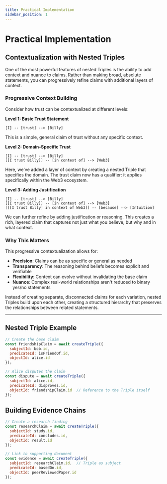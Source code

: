 ```yaml
---
title: Practical Implementation
sidebar_position: 1
---
```


# Practical Implementation

## Contextualization with Nested Triples

One of the most powerful features of nested Triples is the ability to add context and nuance to claims. Rather than making broad, absolute statements, you can progressively refine claims with additional layers of context.

### Progressive Context Building

Consider how trust can be contextualized at different levels:

**Level 1: Basic Trust Statement**
```
[I] -- [trust] --> [Billy]
```
This is a simple, general claim of trust without any specific context.

**Level 2: Domain-Specific Trust**
```
[I] -- [trust] --> [Billy]
[[I trust Billy]] -- [in context of] --> [Web3]
```
Here, we've added a layer of context by creating a nested Triple that specifies the domain. The trust claim now has a qualifier: it applies specifically within the Web3 ecosystem.

**Level 3: Adding Justification**
```
[I] -- [trust] --> [Billy]
[[I trust Billy]] -- [in context of] --> [Web3]
[[[I trust Billy] in context of Web3]] -- [because] --> [Intuition]
```
We can further refine by adding justification or reasoning. This creates a rich, layered claim that captures not just what you believe, but why and in what context.

### Why This Matters

This progressive contextualization allows for:
- **Precision**: Claims can be as specific or general as needed
- **Transparency**: The reasoning behind beliefs becomes explicit and verifiable
- **Flexibility**: Context can evolve without invalidating the base claim
- **Nuance**: Complex real-world relationships aren't reduced to binary yes/no statements

Instead of creating separate, disconnected claims for each variation, nested Triples build upon each other, creating a structured hierarchy that preserves the relationships between related statements.

---

## Nested Triple Example

```javascript
// Create the base claim
const friendshipClaim = await createTriple({
  subjectId: bob.id,
  predicateId: isFriendOf.id,
  objectId: alice.id
});

// Alice disputes the claim
const dispute = await createTriple({
  subjectId: alice.id,
  predicateId: disproves.id,
  objectId: friendshipClaim.id  // Reference to the Triple itself
});
```

## Building Evidence Chains

```javascript
// Create a research finding
const researchClaim = await createTriple({
  subjectId: study.id,
  predicateId: concludes.id,
  objectId: result.id
});

// Link to supporting document
const evidence = await createTriple({
  subjectId: researchClaim.id,  // Triple as subject
  predicateId: basedOn.id,
  objectId: peerReviewedPaper.id
});
```